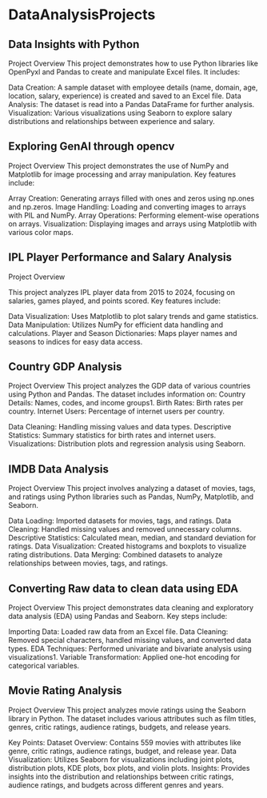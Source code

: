 # DataAnalysisProjects

## Data Insights with Python
Project Overview
This project demonstrates how to use Python libraries like OpenPyxl and Pandas to create and manipulate Excel files. It includes:

Data Creation: A sample dataset with employee details (name, domain, age, location, salary, experience) is created and saved to an Excel file.
Data Analysis: The dataset is read into a Pandas DataFrame for further analysis.
Visualization: Various visualizations using Seaborn to explore salary distributions and relationships between experience and salary.

## Exploring GenAI through opencv
Project Overview
This project demonstrates the use of NumPy and Matplotlib for image processing and array manipulation. Key features include:

Array Creation: Generating arrays filled with ones and zeros using np.ones and np.zeros.
Image Handling: Loading and converting images to arrays with PIL and NumPy.
Array Operations: Performing element-wise operations on arrays.
Visualization: Displaying images and arrays using Matplotlib with various color maps.

## IPL Player Performance and Salary Analysis
Project Overview

This project analyzes IPL player data from 2015 to 2024, focusing on salaries, games played, and points scored. Key features include:

Data Visualization: Uses Matplotlib to plot salary trends and game statistics.
Data Manipulation: Utilizes NumPy for efficient data handling and calculations.
Player and Season Dictionaries: Maps player names and seasons to indices for easy data access.

## Country GDP Analysis
Project Overview
This project analyzes the GDP data of various countries using Python and Pandas. The dataset includes information on:
Country Details: Names, codes, and income groups1.
Birth Rates: Birth rates per country.
Internet Users: Percentage of internet users per country.

Data Cleaning: Handling missing values and data types.
Descriptive Statistics: Summary statistics for birth rates and internet users.
Visualizations: Distribution plots and regression analysis using Seaborn.

## IMDB Data Analysis
Project Overview
This project involves analyzing a dataset of movies, tags, and ratings using Python libraries such as Pandas, NumPy, Matplotlib, and Seaborn.

Data Loading: Imported datasets for movies, tags, and ratings.
Data Cleaning: Handled missing values and removed unnecessary columns.
Descriptive Statistics: Calculated mean, median, and standard deviation for ratings.
Data Visualization: Created histograms and boxplots to visualize rating distributions.
Data Merging: Combined datasets to analyze relationships between movies, tags, and ratings.

## Converting Raw data to clean data using EDA
Project Overview
This project demonstrates data cleaning and exploratory data analysis (EDA) using Pandas and Seaborn. Key steps include:

Importing Data: Loaded raw data from an Excel file.
Data Cleaning: Removed special characters, handled missing values, and converted data types.
EDA Techniques: Performed univariate and bivariate analysis using visualizations1.
Variable Transformation: Applied one-hot encoding for categorical variables.

## Movie Rating Analysis
Project Overview
This project analyzes movie ratings using the Seaborn library in Python. The dataset includes various attributes such as film titles, genres, critic ratings, audience ratings, budgets, and release years.

Key Points:
Dataset Overview: Contains 559 movies with attributes like genre, critic ratings, audience ratings, budget, and release year.
Data Visualization: Utilizes Seaborn for visualizations including joint plots, distribution plots, KDE plots, box plots, and violin plots.
Insights: Provides insights into the distribution and relationships between critic ratings, audience ratings, and budgets across different genres and years.







